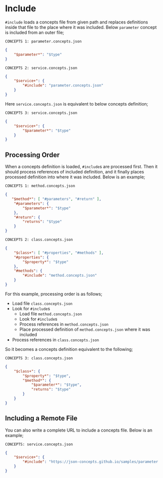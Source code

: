 # Include

`#include` loads a concepts file from given path and replaces definitions inside
that file to the place where it was included. Below `parameter` concept is
included from an outer file;

`CONCEPTS 1: parameter.concepts.json`

```json
{
    "$parameter*": "$type"
}
```

`CONCEPTS 2: service.concepts.json`

```json
{
    "$service+": {
        "#include": "parameter.concepts.json"
    }
}
```

Here `service.concepts.json` is equivalent to below concepts definition;

`CONCEPTS 3: service.concepts.json`

```json
{
    "$service+": {
        "$parameter*": "$type"
    }
}
```

## Processing Order

When a concepts definition is loaded, `#include`s are processed first. Then it
should process references of included definition, and it finally places processed
definition into where it was included. Below is an example;

`CONCEPTS 1: method.concepts.json`

```json
{
   "$method*": [ "#parameters", "#return" ],
    "#parameters": {
        "$parameter*": "$type"
    },
    "#return": {
        "returns": "$type"
    }
}
```

`CONCEPTS 2: class.concepts.json`

```json
{
    "$class+": [ "#properties", "#methods" ],
    "#properties": {
        "$property*": "$type"
    },
    "#methods": {
        "#include": "method.concepts.json"
    }
}
```

For this example, processing order is as follows;

- Load file `class.concepts.json`
- Look for `#include`s
  - Load file `method.concepts.json`
  - Look for `#include`s
  - Process references in `method.concepts.json`
  - Place processed definition of `method.concepts.json` where it was included
- Process references in `class.concepts.json`

So it becomes a concepts definition equivalent to the following;

`CONCEPTS 3: class.concepts.json`

```json
{
    "$class+": {
        "$property*": "$type",
        "$method*": {
            "$parameter*": "$type",
            "returns": "$type"
        }
    }
}
```

## Including a Remote File

You can also write a complete URL to include a concepts file. Below is an
example;

`CONCEPTS: service.concepts.json`

```json
{
    "$service+": {
        "#include": "https://json-concepts.github.io/samples/parameter.concepts.json"
    }
}
```
